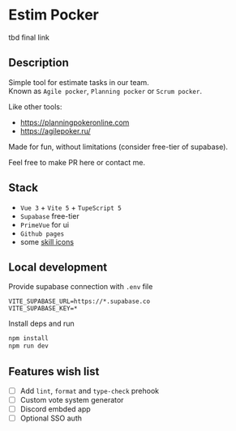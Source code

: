 # Estim Pocker

tbd final link

## Description

Simple tool for estimate tasks in our team.\
Known as `Agile pocker`, `Planning pocker` or `Scrum pocker`.

Like other tools:

- https://planningpokeronline.com
- https://agilepoker.ru/

Made for fun, without limitations (consider free-tier of supabase).

Feel free to make PR here or contact me.

## Stack

- `Vue 3` + `Vite 5` + `TupeScript 5`
- `Supabase` free-tier
- `PrimeVue` for ui
- `Github pages`
- some [skill icons](https://icones.js.org/collection/skill-icons)

## Local development

Provide supabase connection with `.env` file

```
VITE_SUPABASE_URL=https://*.supabase.co
VITE_SUPABASE_KEY=*
```

Install deps and run

```bash
npm install
npm run dev
```

## Features wish list

- [ ] Add `lint`, `format` and `type-check` prehook
- [ ] Custom vote system generator
- [ ] Discord embded app
- [ ] Optional SSO auth
